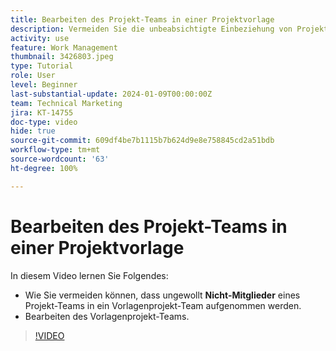 ```yaml
---
title: Bearbeiten des Projekt-Teams in einer Projektvorlage
description: Vermeiden Sie die unbeabsichtigte Einbeziehung von Projekt-Team-Mitgliedern in ein Vorlagenprojekt-Team, indem Sie lernen, wie das Vorlagenprojekt-Team bearbeitet wird.
activity: use
feature: Work Management
thumbnail: 3426803.jpeg
type: Tutorial
role: User
level: Beginner
last-substantial-update: 2024-01-09T00:00:00Z
team: Technical Marketing
jira: KT-14755
doc-type: video
hide: true
source-git-commit: 609df4be7b1115b7b624d9e8e758845cd2a51bdb
workflow-type: tm+mt
source-wordcount: '63'
ht-degree: 100%

---
```


# Bearbeiten des Projekt-Teams in einer Projektvorlage

In diesem Video lernen Sie Folgendes:

* Wie Sie vermeiden können, dass ungewollt **Nicht-Mitglieder** eines Projekt-Teams in ein Vorlagenprojekt-Team aufgenommen werden.
* Bearbeiten des Vorlagenprojekt-Teams.

>[!VIDEO](https://video.tv.adobe.com/v/3426803/?quality=12&learn=on)
